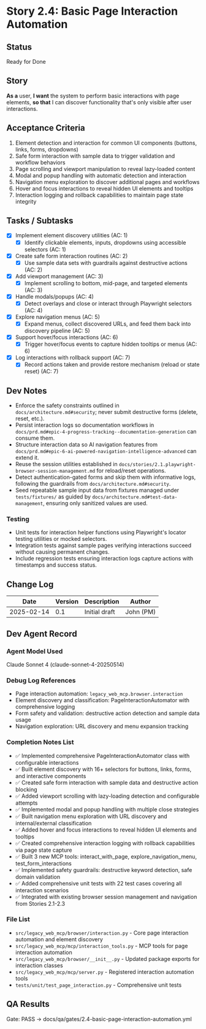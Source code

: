 # Story 2.4: Basic Page Interaction Automation

## Status
Ready for Done

## Story
**As a** user,
**I want** the system to perform basic interactions with page elements,
**so that** I can discover functionality that's only visible after user interactions.

## Acceptance Criteria
1. Element detection and interaction for common UI components (buttons, links, forms, dropdowns)
2. Safe form interaction with sample data to trigger validation and workflow behaviors
3. Page scrolling and viewport manipulation to reveal lazy-loaded content
4. Modal and popup handling with automatic detection and interaction
5. Navigation menu exploration to discover additional pages and workflows
6. Hover and focus interactions to reveal hidden UI elements and tooltips
7. Interaction logging and rollback capabilities to maintain page state integrity

## Tasks / Subtasks
- [x] Implement element discovery utilities (AC: 1)
  - [x] Identify clickable elements, inputs, dropdowns using accessible selectors (AC: 1)
- [x] Create safe form interaction routines (AC: 2)
  - [x] Use sample data sets with guardrails against destructive actions (AC: 2)
- [x] Add viewport management (AC: 3)
  - [x] Implement scrolling to bottom, mid-page, and targeted elements (AC: 3)
- [x] Handle modals/popups (AC: 4)
  - [x] Detect overlays and close or interact through Playwright selectors (AC: 4)
- [x] Explore navigation menus (AC: 5)
  - [x] Expand menus, collect discovered URLs, and feed them back into discovery pipeline (AC: 5)
- [x] Support hover/focus interactions (AC: 6)
  - [x] Trigger hover/focus events to capture hidden tooltips or menus (AC: 6)
- [x] Log interactions with rollback support (AC: 7)
  - [x] Record actions taken and provide restore mechanism (reload or state reset) (AC: 7)

## Dev Notes
- Enforce the safety constraints outlined in `docs/architecture.md#security`; never submit destructive forms (delete, reset, etc.).
- Persist interaction logs so documentation workflows in `docs/prd.md#epic-4-progress-tracking--documentation-generation` can consume them.
- Structure interaction data so AI navigation features from `docs/prd.md#epic-6-ai-powered-navigation-intelligence-advanced` can extend it.
- Reuse the session utilities established in `docs/stories/2.1.playwright-browser-session-management.md` for reload/reset operations.
- Detect authentication-gated forms and skip them with informative logs, following the guardrails from `docs/architecture.md#security`.
- Seed repeatable sample input data from fixtures managed under `tests/fixtures/` as guided by `docs/architecture.md#test-data-management`, ensuring only sanitized values are used.

### Testing
- Unit tests for interaction helper functions using Playwright's locator testing utilities or mocked selectors.
- Integration tests against sample pages verifying interactions succeed without causing permanent changes.
- Include regression tests ensuring interaction logs capture actions with timestamps and success status.

## Change Log
| Date | Version | Description | Author |
|------|---------|-------------|--------|
| 2025-02-14 | 0.1 | Initial draft | John (PM) |

## Dev Agent Record

### Agent Model Used
Claude Sonnet 4 (claude-sonnet-4-20250514)

### Debug Log References
- Page interaction automation: `legacy_web_mcp.browser.interaction`
- Element discovery and classification: PageInteractionAutomator with comprehensive logging
- Form safety and validation: destructive action detection and sample data usage
- Navigation exploration: URL discovery and menu expansion tracking

### Completion Notes List
- ✅ Implemented comprehensive PageInteractionAutomator class with configurable interactions
- ✅ Built element discovery with 16+ selectors for buttons, links, forms, and interactive components
- ✅ Created safe form interaction with sample data and destructive action blocking
- ✅ Added viewport scrolling with lazy-loading detection and configurable attempts
- ✅ Implemented modal and popup handling with multiple close strategies
- ✅ Built navigation menu exploration with URL discovery and internal/external classification
- ✅ Added hover and focus interactions to reveal hidden UI elements and tooltips
- ✅ Created comprehensive interaction logging with rollback capabilities via page state capture
- ✅ Built 3 new MCP tools: interact_with_page, explore_navigation_menu, test_form_interactions
- ✅ Implemented safety guardrails: destructive keyword detection, safe domain validation
- ✅ Added comprehensive unit tests with 22 test cases covering all interaction scenarios
- ✅ Integrated with existing browser session management and navigation from Stories 2.1-2.3

### File List
- `src/legacy_web_mcp/browser/interaction.py` - Core page interaction automation and element discovery
- `src/legacy_web_mcp/mcp/interaction_tools.py` - MCP tools for page interaction automation
- `src/legacy_web_mcp/browser/__init__.py` - Updated package exports for interaction classes
- `src/legacy_web_mcp/mcp/server.py` - Registered interaction automation tools
- `tests/unit/test_page_interaction.py` - Comprehensive unit tests

## QA Results

Gate: PASS → docs/qa/gates/2.4-basic-page-interaction-automation.yml
